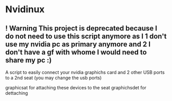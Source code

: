 # Nvidinux
## ! Warning This project is deprecated because I do not need to use this script anymore as I 1 don't use my nvidia pc as primary anymore and 2 I don't have a gf with whome I would need to share my pc :)

A script to easily connect your nvidia graphichs card and 2 other USB ports to a 2nd seat (you may change the usb ports)

graphicsat for attaching these devices to the seat
graphichsdet for dettaching
